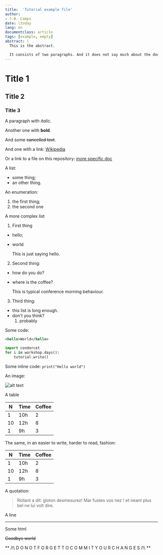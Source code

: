 ```yaml
---
title:  'Tutorial example file'
author:
- J.B. Camps
date: \today
lang: en
documentclass: article
tags: [example, empty]
abstract: |
  This is the abstract.

  It consists of two paragraphs. And it does not say much about the document.
---
```



# Title 1

## Title 2

### Title 3

A paragraph with *italic*.

Another one with **bold**.

And some ~~cancelled text~~.

And one with a link: [Wikipedia](http://www.wikipedia.org)

Or a link to a file on this repository: [more specific doc](./Tutorial_example_folder/Tutorial_example_subfile.md)

A list:

- some thing;
- an other thing.

An enumeration:

1. the first thing;
2. the second one

A more complex list

1. First thing
  - hello;
  - world

    This is just saying hello.
    
2. Second thing:
  - how do you do?
  - where is the coffee?
  
    This is typical conference morning behaviour.

3. Third thing:
  - this list is long enough.
  - don't you think?
    1. probably
    

Some code:

```xml
<hello>World</hello>
```

```python
import condorcet
for i in workshop.days():
    tutorial.write()

```

Some inline code: `print("Hello world")`

An image:

![alt text](https://upload.wikimedia.org/wikipedia/commons/thumb/5/5b/Nicolas_de_Condorcet.PNG/800px-Nicolas_de_Condorcet.PNG "Not the official Condorcet logo")

A table

N  | Time | Coffee
---|------|-------
1  | 10h  | 2
10 | 12h  | 8
1  |  9h  | 3

The same, in an easier to write, harder to read, fashion:

N|Time|Coffee
---|---|---
1|10h|2
10|12h|8
1|9h|3

A quotation:

> Rollant a dit: gloton desmesurez! Mar fustes vos nez !
> et neant plus bel ne lui volt dire.


A line

---

Some html

<del>Goodbye world</del>


** /!\ D O N O T F O R G E T T O C O M M I T Y O U R C H A N G E S /!\ **


